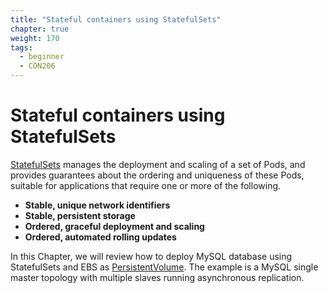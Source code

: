 ```yaml
---
title: "Stateful containers using StatefulSets"
chapter: true
weight: 170
tags:
  - beginner
  - CON206
---
```


# Stateful containers using StatefulSets

[StatefulSets](https://kubernetes.io/docs/concepts/workloads/controllers/statefulset/) manages the deployment and scaling of a set of Pods, and provides guarantees about the ordering and uniqueness of these Pods, suitable for applications that require one or more of the following.

* **Stable, unique network identifiers**
* **Stable, persistent storage**
* **Ordered, graceful deployment and scaling**
* **Ordered, automated rolling updates**

In this Chapter, we will review how to deploy MySQL database using StatefulSets and EBS as [PersistentVolume](https://kubernetes.io/docs/concepts/storage/persistent-volumes/). The example is a MySQL single master topology with multiple slaves running asynchronous replication.

